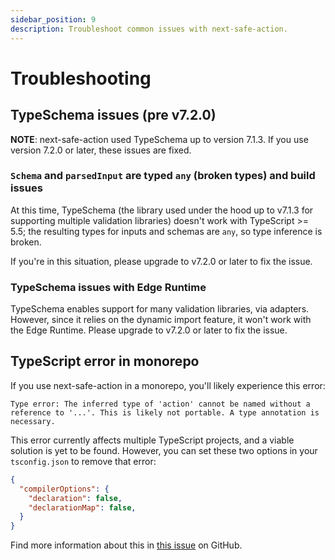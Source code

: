 ```yaml
---
sidebar_position: 9
description: Troubleshoot common issues with next-safe-action.
---
```


# Troubleshooting

## TypeSchema issues (pre v7.2.0)

**NOTE**: next-safe-action used TypeSchema up to version 7.1.3. If you use version 7.2.0 or later, these issues are fixed.

### `Schema` and `parsedInput` are typed `any` (broken types) and build issues

At this time, TypeSchema (the library used under the hood up to v7.1.3 for supporting multiple validation libraries) doesn't work with TypeScript >= 5.5; the resulting types for inputs and schemas are `any`, so type inference is broken.

If you're in this situation, please upgrade to v7.2.0 or later to fix the issue.

### TypeSchema issues with Edge Runtime

TypeSchema enables support for many validation libraries, via adapters. However, since it relies on the dynamic import feature, it won't work with the Edge Runtime. Please upgrade to v7.2.0 or later to fix the issue.

## TypeScript error in monorepo

If you use next-safe-action in a monorepo, you'll likely experience this error:

```
Type error: The inferred type of 'action' cannot be named without a reference to '...'. This is likely not portable. A type annotation is necessary.
```

This error currently affects multiple TypeScript projects, and a viable solution is yet to be found. However, you can set these two options in your `tsconfig.json` to remove that error:

```json title="tsconfig.json"
{
  "compilerOptions": {
    "declaration": false,
    "declarationMap": false,
  }
}
```

Find more information about this in [this issue](https://github.com/TheEdoRan/next-safe-action/issues/64) on GitHub.